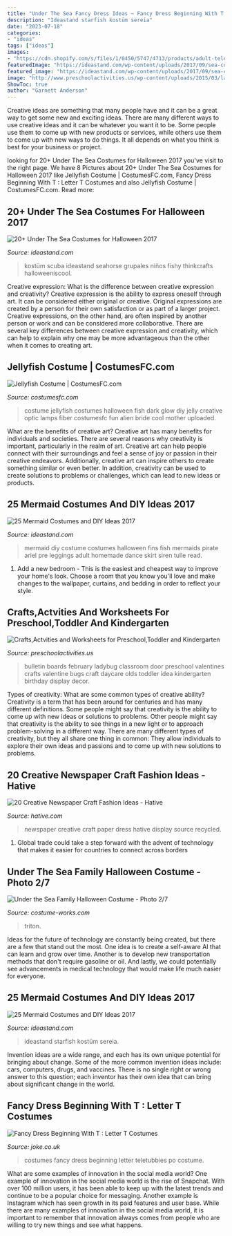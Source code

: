 ```yaml
---
title: "Under The Sea Fancy Dress Ideas ~ Fancy Dress Beginning With T : Letter T Costumes"
description: "Ideastand starfish kostüm sereia"
date: "2023-07-18"
categories:
- "ideas"
tags: ["ideas"]
images:
- "https://cdn.shopify.com/s/files/1/0450/5747/4713/products/adult-teletubbies-po-costume-765079.png?v=1614939302"
featuredImage: "https://ideastand.com/wp-content/uploads/2017/09/sea-costume-diy/19-under-the-sea-costumes-costume-diy.jpg"
featured_image: "https://ideastand.com/wp-content/uploads/2017/09/sea-costume-diy/19-under-the-sea-costumes-costume-diy.jpg"
image: "http://www.preschoolactivities.us/wp-content/uploads/2015/03/ladybug-bulletin-boards.jpg"
ShowToc: true
author: "Garnett Anderson"
---
```



Creative ideas are something that many people have and it can be a great way to get some new and exciting ideas. There are many different ways to use creative ideas and it can be whatever you want it to be. Some people use them to come up with new products or services, while others use them to come up with new ways to do things. It all depends on what you think is best for your business or project.

	

		
looking for 20+ Under The Sea Costumes for Halloween 2017 you've visit to the right page. We have 8 Pictures about 20+ Under The Sea Costumes for Halloween 2017 like Jellyfish Costume | CostumesFC.com, Fancy Dress Beginning With T : Letter T Costumes and also Jellyfish Costume | CostumesFC.com. Read more:
		
    
## 20+ Under The Sea Costumes For Halloween 2017

<img loading=lazy src="https://ideastand.com/wp-content/uploads/2017/09/sea-costume-diy/19-under-the-sea-costumes-costume-diy.jpg" onerror="this.onerror=null;this.src='https://tse1.mm.bing.net/th?id=OIP.ccpK0pJaSbFr3R2h1ZywfQAAAA&amp;pid=15.1';" alt="20+ Under The Sea Costumes for Halloween 2017">

_Source: ideastand.com_

>kostüm scuba ideastand seahorse grupales niños fishy thinkcrafts halloweeniscool. 

	

Creative expression: What is the difference between creative expression and creativity?
Creative expression is the ability to express oneself through art. It can be considered either original or creative. Original expressions are created by a person for their own satisfaction or as part of a larger project. Creative expressions, on the other hand, are often inspired by another person or work and can be considered more collaborative. There are several key differences between creative expression and creativity, which can help to explain why one may be more advantageous than the other when it comes to creating art.

    
## Jellyfish Costume | CostumesFC.com

<img loading=lazy src="http://www.costumesfc.com/wp-content/uploads/2015/08/Jellyfish-Costume.jpg" onerror="this.onerror=null;this.src='https://tse1.mm.bing.net/th?id=OIP.M3p3_kez2tM6ZvSYGLaKagHaJ4&amp;pid=15.1';" alt="Jellyfish Costume | CostumesFC.com">

_Source: costumesfc.com_

>costume jellyfish costumes halloween fish dark glow diy jelly creative optic lamps fiber costumesfc fun alien bride cool mother uploaded. 

	

What are the benefits of creative art?
Creative art has many benefits for individuals and societies. There are several reasons why creativity is important, particularly in the realm of art. Creative art can help people connect with their surroundings and feel a sense of joy or passion in their creative endeavors. Additionally, creative art can inspire others to create something similar or even better. In addition, creativity can be used to create solutions to problems or challenges, which can lead to new ideas or products.

    
## 25 Mermaid Costumes And DIY Ideas 2017

<img loading=lazy src="https://ideastand.com/wp-content/uploads/2017/09/mermaid-costume-diy/13-mermaid-costume-diy-ideas-tutorials.jpg" onerror="this.onerror=null;this.src='https://tse2.mm.bing.net/th?id=OIP.gBM-xxMjWPYBX99MWDecWQHaLH&amp;pid=15.1';" alt="25 Mermaid Costumes and DIY Ideas 2017">

_Source: ideastand.com_

>mermaid diy costume costumes halloween fins fish mermaids pirate ariel pre leggings adult homemade dance skirt siren tulle read. 

	

1. Add a new bedroom - This is the easiest and cheapest way to improve your home's look. Choose a room that you know you'll love and make changes to the wallpaper, curtains, and bedding in order to reflect your style.

    
## Crafts,Actvities And Worksheets For Preschool,Toddler And Kindergarten

<img loading=lazy src="http://www.preschoolactivities.us/wp-content/uploads/2015/03/ladybug-bulletin-boards.jpg" onerror="this.onerror=null;this.src='https://tse3.mm.bing.net/th?id=OIP.zjtzKqKWQAUPJsOHSYfJPAHaLH&amp;pid=15.1';" alt="Crafts,Actvities and Worksheets for Preschool,Toddler and Kindergarten">

_Source: preschoolactivities.us_

>bulletin boards february ladybug classroom door preschool valentines crafts valentine bugs craft daycare olds toddler idea kindergarten birthday display decor. 

	

Types of creativity: What are some common types of creative ability?
Creativity is a term that has been around for centuries and has many different definitions. Some people might say that creativity is the ability to come up with new ideas or solutions to problems. Other people might say that creativity is the ability to see things in a new light or to approach problem-solving in a different way. There are many different types of creativity, but they all share one thing in common: They allow individuals to explore their own ideas and passions and to come up with new solutions to problems.

    
## 20 Creative Newspaper Craft Fashion Ideas - Hative

<img loading=lazy src="http://hative.com/wp-content/uploads/2014/10/newspaper-craft-fashion-ideas/14-creative-newspaper-craft-fashion-ideas.jpg" onerror="this.onerror=null;this.src='https://tse4.mm.bing.net/th?id=OIP.LGUML7UIRXT0iilHjTsgxQHaLH&amp;pid=15.1';" alt="20 Creative Newspaper Craft Fashion Ideas - Hative">

_Source: hative.com_

>newspaper creative craft paper dress hative display source recycled. 

	

1. Global trade could take a step forward with the advent of technology that makes it easier for countries to connect across borders 

    
## Under The Sea Family Halloween Costume - Photo 2/7

<img loading=lazy src="https://photos.costume-works.com/full/under_the_sea5.jpg" onerror="this.onerror=null;this.src='https://tse1.mm.bing.net/th?id=OIP.urDSYFLNU3iRkZ2vytL73gHaLE&amp;pid=15.1';" alt="Under the Sea Family Halloween Costume - Photo 2/7">

_Source: costume-works.com_

>triton. 

	

Ideas for the future of technology are constantly being created, but there are a few that stand out the most. One idea is to create a self-aware AI that can learn and grow over time. Another is to develop new transportation methods that don't require gasoline or oil. And lastly, we could potentially see advancements in medical technology that would make life much easier for everyone.

    
## 25 Mermaid Costumes And DIY Ideas 2017

<img loading=lazy src="https://ideastand.com/wp-content/uploads/2017/09/mermaid-costume-diy/24-mermaid-costume-diy-ideas-tutorials.jpg" onerror="this.onerror=null;this.src='https://tse2.mm.bing.net/th?id=OIP.014RAh1maMTDsYYMTtX3kAHaLH&amp;pid=15.1';" alt="25 Mermaid Costumes and DIY Ideas 2017">

_Source: ideastand.com_

>ideastand starfish kostüm sereia. 

	

Invention ideas are a wide range, and each has its own unique potential for bringing about change. Some of the more common invention ideas include: cars, computers, drugs, and vaccines. There is no single right or wrong answer to this question; each inventor has their own idea that can bring about significant change in the world.

    
## Fancy Dress Beginning With T : Letter T Costumes

<img loading=lazy src="https://cdn.shopify.com/s/files/1/0450/5747/4713/products/adult-teletubbies-po-costume-765079.png?v=1614939302" onerror="this.onerror=null;this.src='https://tse3.mm.bing.net/th?id=OIP.cUbP_J79LFZW_N3vP98h0AHaLv&amp;pid=15.1';" alt="Fancy Dress Beginning With T : Letter T Costumes">

_Source: joke.co.uk_

>costumes fancy dress beginning letter teletubbies po costume. 

	

What are some examples of innovation in the social media world?
One example of innovation in the social media world is the rise of Snapchat. With over 100 million users, it has been able to keep up with the latest trends and continue to be a popular choice for messaging. Another example is Instagram which has seen growth in its paid features and user base. While there are many examples of innovation in the social media world, it is important to remember that innovation always comes from people who are willing to try new things and see what happens.

